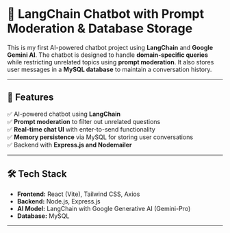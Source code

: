 # 🚀 LangChain Chatbot with Prompt Moderation & Database Storage  

This is my first AI-powered chatbot project using **LangChain** and **Google Gemini AI**. The chatbot is designed to handle **domain-specific queries** while restricting unrelated topics using **prompt moderation**. It also stores user messages in a **MySQL database** to maintain a conversation history.  

---

## 📌 Features  
✅ AI-powered chatbot using **LangChain**  
✅ **Prompt moderation** to filter out unrelated questions  
✅ **Real-time chat UI** with enter-to-send functionality  
✅ **Memory persistence** via MySQL for storing user conversations  
✅ Backend with **Express.js and Nodemailer**  

---

## 🛠️ Tech Stack  
- **Frontend:** React (Vite), Tailwind CSS, Axios  
- **Backend:** Node.js, Express.js  
- **AI Model:** LangChain with Google Generative AI (Gemini-Pro)  
- **Database:** MySQL  

---
 
